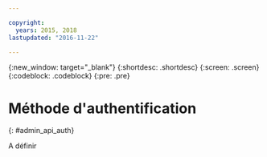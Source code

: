 ```yaml
---

copyright:
  years: 2015, 2018
lastupdated: "2016-11-22"

---
```


{:new_window: target="_blank"}
{:shortdesc: .shortdesc}
{:screen: .screen}
{:codeblock: .codeblock}
{:pre: .pre}

# Méthode d'authentification
{: #admin_api_auth}

A définir


<!-- begin STAGING ONLY -->

<!-- end STAGING ONLY -->

